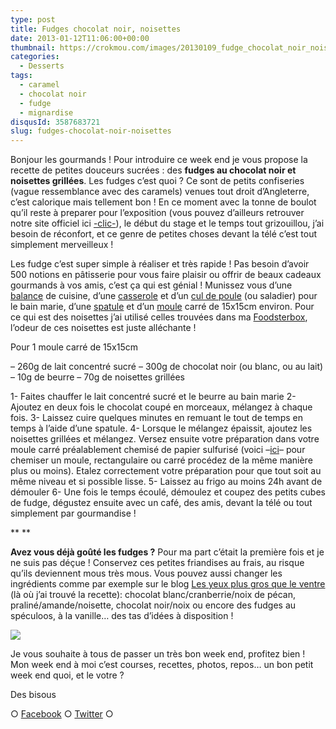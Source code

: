 ```yaml
---
type: post
title: Fudges chocolat noir, noisettes
date: 2013-01-12T11:06:00+00:00
thumbnail: https://crokmou.com/images/20130109_fudge_chocolat_noir_noisette_0013.jpg
categories:
  - Desserts
tags:
  - caramel
  - chocolat noir
  - fudge
  - mignardise
disqusId: 3587683721
slug: fudges-chocolat-noir-noisettes
---
```


Bonjour les gourmands ! Pour introduire ce week end je vous propose la recette de petites douceurs sucrées : des **fudges au chocolat noir et noisettes grillées**. Les fudges c’est quoi ? Ce sont de petits confiseries (vague ressemblance avec des caramels) venues tout droit d’Angleterre, c’est calorique mais tellement bon ! En ce moment avec la tonne de boulot qu’il reste à preparer pour l’exposition (vous pouvez d’ailleurs retrouver notre site officiel ici [-clic-](http://www.expophotohelb.com/)), le début du stage et le temps tout grizouillou, j’ai besoin de réconfort, et ce genre de petites choses devant la télé c’est tout simplement merveilleux !

Les fudge c’est super simple à réaliser et très rapide ! Pas besoin d’avoir 500 notions en pâtisserie pour vous faire plaisir ou offrir de beaux cadeaux gourmands à vos amis, c’est ça qui est génial ! Munissez vous d’une [balance](http://www.rueducommerce.fr/m/pl/malid:85215,9633601) de cuisine, d’une [casserole](http://www.rueducommerce.fr/index/casserole%20fonte) et d’un [cul de poule](http://www.rueducommerce.fr/m/pl/malid:48515370) (ou saladier) pour le bain marie, d’une [spatule](http://www.rueducommerce.fr/m/pl/malid:48515367) et d’un [moule](http://www.rueducommerce.fr/index/moule%20tefal) carré de 15x15cm environ. Pour ce qui est des noisettes j’ai utilisé celles trouvées dans ma [Foodsterbox](http://www.foodsterbox.com/produit/noisettes-grillees-rue-traversette/), l’odeur de ces noisettes est juste alléchante !

Pour 1 moule carré de 15x15cm

– 260g de lait concentré sucré
– 300g de chocolat noir (ou blanc, ou au lait)
– 10g de beurre
– 70g de noisettes grillées

1- Faites chauffer le lait concentré sucré et le beurre au bain marie
2- Ajoutez en deux fois le chocolat coupé en morceaux, mélangez à chaque fois.
3- Laissez cuire quelques minutes en remuant le tout de temps en temps à l’aide d’une spatule.
4- Lorsque le mélangez épaissit, ajoutez les noisettes grillées et mélangez. Versez ensuite votre préparation dans votre moule carré préalablement chemisé de papier sulfurisé (voici –[ici](http://puzzlencuisine.be/news/tapisser-ou-chemiser-un-moule-rectangulaire)– pour chemiser un moule, rectangulaire ou carré procédez de la même manière plus ou moins). Etalez correctement votre préparation pour que tout soit au même niveau et si possible lisse.
5- Laissez au frigo au moins 24h avant de démouler
6- Une fois le temps écoulé, démoulez et coupez des petits cubes de fudge, dégustez ensuite avec un café, des amis, devant la télé ou tout simplement par gourmandise !

** **

**Avez vous déjà goûté les fudges ?** Pour ma part c’était la première fois et je ne suis pas déçue ! Conservez ces petites friandises au frais, au risque qu’ils deviennent mous très mous. Vous pouvez aussi changer les ingrédients comme par exemple sur le blog [Les yeux plus gros que le ventre](http://www.lesyeuxplusgrosqueleventre.com/le-fudge-cest-anglais-mais-cest-bon/) (là où j’ai trouvé la recette): chocolat blanc/cranberrie/noix de pécan, praliné/amande/noisette, chocolat noir/noix ou encore des fudges au spéculoos, à la vanille… des tas d’idées à disposition !

[![](http://www.crokmou.com/wp-content/uploads/2013/01/20130109_fudge_chocolat_noir_noisette_0004-200x3001-200x300.jpg)](http://www.crokmou.com/wp-content/uploads/2013/01/20130109_fudge_chocolat_noir_noisette_0004-200x3001.jpg)

Je vous souhaite à tous de passer un très bon week end, profitez bien ! Mon week end à moi c’est courses, recettes, photos, repos… un bon petit week end quoi, et le votre ?

Des bisous

○ [Facebook](https://www.facebook.com/crokmou.blog) ○ [Twitter](https://twitter.com/Crokmou) ○